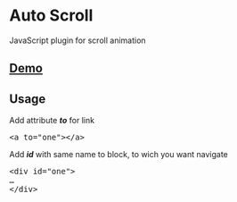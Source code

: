 <h1>Auto Scroll</h1>
<p>JavaScript plugin for scroll animation</p>
<h2><a href="http://dimajt.github.io/autoscroll/">Demo</a></h2>
<h2>Usage</h2>
Add attribute <b><i>to</i></b> for link
<pre>
&lt;a to="one"&gt;&lt;/a&gt;
</pre>
Add <b><i>id</i></b>  with same name to block, to wich you want navigate
<pre>
&lt;div id="one"&gt;
…
&lt;/div&gt;
</pre>
